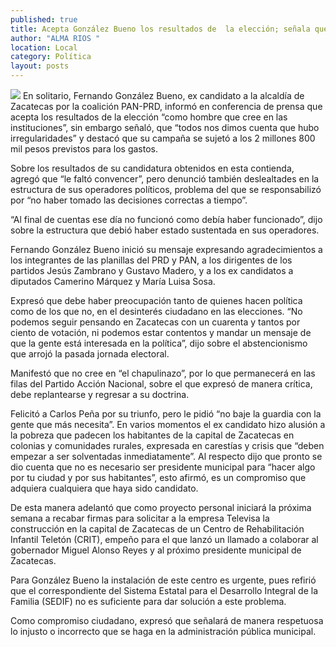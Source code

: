 ```yaml
---
published: true
title: Acepta González Bueno los resultados de  la elección; señala que hubo irregularidades
author: "ALMA RIOS "
location: Local
category: Política
layout: posts
---
```


![](http://i.imgur.com/YCawzkVm.jpg)
En solitario, Fernando González Bueno, ex candidato a la alcaldía de Zacatecas por la coalición PAN-PRD, informó en conferencia de prensa que acepta los resultados de la elección “como hombre que cree en las instituciones”, sin embargo señaló, que “todos nos dimos cuenta que hubo irregularidades” y destacó que su campaña se sujetó a los 2 millones 800 mil pesos previstos para los gastos.

Sobre los resultados de su candidatura obtenidos en esta contienda, agregó que “le faltó convencer”, pero denunció también deslealtades en la estructura de sus operadores políticos, problema del que se responsabilizó por “no haber tomado las decisiones correctas a tiempo”.

“Al final de cuentas ese día no funcionó como debía haber funcionado”, dijo sobre la estructura que debió haber estado sustentada en sus operadores.

Fernando González Bueno inició su mensaje expresando agradecimientos a los integrantes de las planillas del PRD y PAN, a los dirigentes de los partidos Jesús Zambrano y Gustavo Madero, y a los ex candidatos a diputados Camerino Márquez y María Luisa Sosa.

Expresó que debe haber preocupación tanto de quienes hacen política como de los que no, en el desinterés ciudadano en las elecciones. “No podemos seguir pensando en Zacatecas con un cuarenta y tantos por ciento de votación, ni podemos estar contentos y mandar un mensaje de que la gente está interesada en la política”, dijo sobre el abstencionismo que arrojó la pasada jornada electoral.

Manifestó que no cree en “el chapulinazo”, por lo que permanecerá en las filas del Partido Acción Nacional, sobre el que expresó de manera crítica, debe replantearse y regresar a su doctrina.

Felicitó a Carlos Peña por su triunfo, pero le pidió “no baje la guardia con la gente que más necesita”. En varios momentos el ex candidato hizo alusión a la pobreza que padecen los habitantes de la capital de Zacatecas en colonias y comunidades rurales, expresada en carestías y crisis que “deben empezar a ser solventadas inmediatamente”.
Al respecto dijo que pronto se dio cuenta que no es necesario ser presidente municipal para “hacer algo por tu ciudad y por sus habitantes”, esto afirmó, es un compromiso que adquiera cualquiera que haya sido candidato.

De esta manera adelantó que como proyecto personal iniciará la próxima semana a recabar firmas para solicitar a la empresa Televisa la construcción en la capital de Zacatecas de un Centro de Rehabilitación Infantil Teletón (CRIT), empeño para el que lanzó un llamado a colaborar al gobernador Miguel Alonso Reyes y al próximo presidente municipal de Zacatecas.

Para González Bueno la instalación de este centro es urgente, pues refirió que el correspondiente del Sistema Estatal para el Desarrollo Integral de la Familia (SEDIF) no es suficiente para dar solución a este problema.

Como compromiso ciudadano, expresó que señalará de manera respetuosa lo injusto o incorrecto que se haga en la administración pública municipal.
